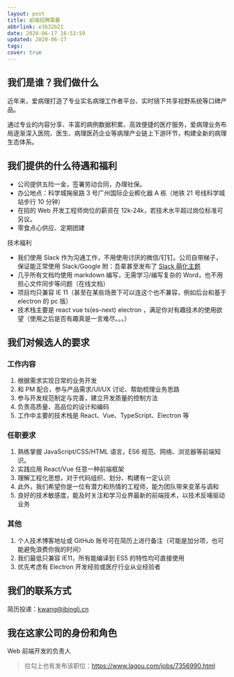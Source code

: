 ```yaml
---
layout: post
title: 前端招聘需要
abbrlink: e3b32b21
date: 2020-06-17 16:53:59
updated: 2020-06-17
tags:
cover: true
---
```


## 我们是谁？我们做什么

近年来，爱病理打造了专业实名病理工作者平台、实时镜下共享视野系统等口碑产品。

通过专业的内容分享、丰富的病例数据积累、高效便捷的医疗服务，爱病理业务布局逐渐深入医院、医生、病理医药企业等病理产业链上下游环节，构建全新的病理生态体系。

## 我们提供的什么待遇和福利

- 公司提供五险一金，签署劳动合同，办理社保。
- 办公地点：科学城掬泉路 3 号广州国际企业孵化器 A 栋（地铁 21 号线科学城站步行 10 分钟）
- 在招的 Web 开发工程师岗位的薪资在 12k-24k，若技术水平超过岗位标准可另议。
- 零食点心供应、定期团建

技术福利

- 我们使用 Slack 作为沟通工作，不用使用讨厌的微信/钉钉。公司自带梯子，保证能正常使用 Slack/Google
  附：吾辈甚至发布了 [Slack 萌化主题](https://greasyfork.org/zh-CN/scripts/404016)
- 几乎所有文档均使用 markdown 编写，无需学习/编写复杂的 Word，也不用担心文件同步等问题（在线文档）
- 项目均只兼容 IE 11（甚至在某些场景下可以连这个也不兼容，例如后台和基于 electron 的 pc 版）
- 技术栈主要是 react vue ts(es-next) electron ，满足你对有趣技术的使用欲望（使用之后是否有趣真是一言难尽。。。）

## 我们对候选人的要求

### 工作内容

1. 根据需求实现日常的业务开发
2. 和 PM 配合，参与产品需求/UI/UX 讨论、帮助梳理业务思路
3. 参与开发规范制定与完善，建立开发质量的控制方法
4. 负责高质量、高品位的设计和编码
5. 工作中主要的技术栈是 React、Vue、TypeScript、Electron 等

### 任职要求

1. 熟练掌握 JavaScript/CSS/HTML 语言，ES6 规范、网络、浏览器等前端知识。
2. 实践应用 React/Vue 任意一种前端框架
3. 理解工程化思想，对于代码组织、划分、构建有一定认识
4. 此外，我们希望你是一位有潜力和热情的工程师，能为团队带来变革与调和
5. 良好的技术敏感度，能及时关注和学习业界最新的前端技术，以技术反哺驱动业务

### 其他

1. 个人技术博客地址或 GitHub 账号可在简历上进行备注（可能是加分项，也可能避免浪费你我的时间）
2. 我们最低只兼容 IE11，所有能编译到 ES5 的特性均可直接使用
3. 优先考虑有 Electron 开发经验或医疗行业从业经验者

## 我们的联系方式

简历投递：kwang@ibingli.cn

## 我在这家公司的身份和角色

Web 前端开发的负责人

> 拉勾上也有发布该职位：https://www.lagou.com/jobs/7356990.html
